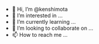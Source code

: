 - 👋 Hi, I’m @kenshimota
- 👀 I’m interested in ...
- 🌱 I’m currently learning ...
- 💞️ I’m looking to collaborate on ...
- 📫 How to reach me ...

<!---
kenshimota/kenshimota is a ✨ special ✨ repository because its `README.md` (this file) appears on your GitHub profile.
You can click the Preview link to take a look at your changes.
--->
